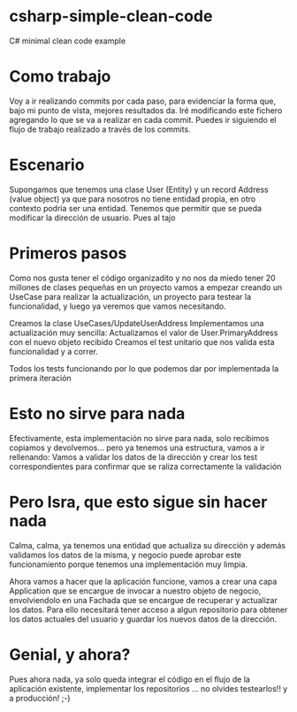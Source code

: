 # csharp-simple-clean-code
C# minimal clean code example

# Como trabajo
Voy a ir realizando commits por cada paso, para evidenciar la forma que, bajo mi punto de vista, mejores resultados da.
Iré modificando este fichero agregando lo que se va a realizar en cada commit.
Puedes ir siguiendo el flujo de trabajo realizado a través de los commits.

# Escenario
Supongamos que tenemos una clase User (Entity) y un record Address (value object) ya que para nosotros no tiene entidad propia, en otro contexto podría ser una entidad.
Tenemos que permitir que se pueda modificar la dirección de usuario. Pues al tajo

# Primeros pasos
Como nos gusta tener el código organizadito y no nos da miedo tener 20 millones de clases pequeñas en un proyecto vamos a empezar creando un UseCase para realizar la actualización, un proyecto para testear la funcionalidad, y luego ya veremos que vamos necesitando.

Creamos la clase UseCases/UpdateUserAddress
Implementamos una actualización muy sencilla: Actualizamos el valor de User.PrimaryAddress con el nuevo objeto recibido
Creamos el test unitario que nos valida esta funcionalidad y a correr.

Todos los tests funcionando por lo que podemos dar por implementada la primera iteración

# Esto no sirve para nada
Efectivamente, esta implementación no sirve para nada, solo recibimos copiamos y devolvemos... pero ya tenemos una estructura, vamos a ir rellenando:
Vamos a validar los datos de la dirección y crear los test correspondientes para confirmar que se raliza correctamente la validación

# Pero Isra, que esto sigue sin hacer nada
Calma, calma, ya tenemos una entidad que actualiza su dirección y además validamos los datos de la misma, y negocio puede aprobar este funcionamiento porque tenemos una implementación muy limpia.

Ahora vamos a hacer que la aplicación funcione, vamos a crear una capa Application que se encargue de invocar a nuestro objeto de negocio, envolviendolo en una Fachada que se encargue de recuperar y actualizar los datos.
Para ello necesitará tener acceso a algun repositorio para obtener los datos actuales del usuario y guardar los nuevos datos de la dirección.

# Genial, y ahora?
Pues ahora nada, ya solo queda integrar el código en el flujo de la aplicación existente, implementar los repositorios ... no olvides testearlos!! y a producción! ;-)